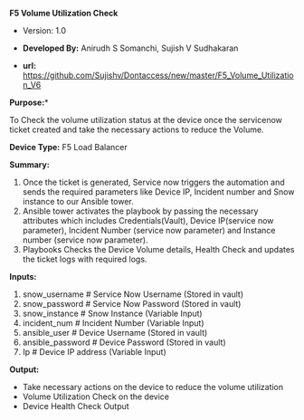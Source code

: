 
**F5 Volume Utilization Check**

- Version: 1.0
- **Developed By:** Anirudh S Somanchi, Sujish V Sudhakaran

- **url:** https://github.com/Sujishv/Dontaccess/new/master/F5_Volume_Utilization_V6

**Purpose:***

To Check the volume utilization status at the device once the servicenow ticket created and take the necessary actions to reduce the Volume. 

**Device Type:** F5 Load Balancer


**Summary:**

  1. Once the ticket is generated, Service now triggers the automation and sends the required parameters like Device IP, Incident number and Snow instance to our Ansible tower.
  2. Ansible tower activates the playbook by passing the necessary attributes which includes Credentials(Vault), Device IP(service now parameter), Incident Number (service now parameter) and Instance number (service now parameter).
  3. Playbooks Checks the Device Volume details, Health Check and updates the ticket logs with required logs.

**Inputs:**

1. snow_username  # Service Now Username (Stored in vault)
2. snow_password  # Service Now Password (Stored in vault)
3. snow_instance  # Snow Instance    (Variable Input)
4. incident_num  # Incident Number   (Variable Input)
5. ansible_user   # Device Username   (Stored in vault)
6. ansible_password  # Device Password (Stored in vault)
7. Ip 		# Device IP address    (Variable Input)

**Output:**

* Take necessary actions on the device to reduce the volume utilization 
* Volume Utilization Check on the device
* Device Health Check Output 
